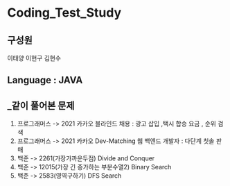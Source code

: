 # Coding_Test_Study

## 구성원

이태양
이현구
김현수

## **Language** :  **JAVA**



 ## _같이 풀어본 문제
                  
 1. 프로그래머스 -> 2021 카카오 블라인드 채용 :  광고 삽입 ,택시 합승 요금 , 순위 검색
 2. 프로그래머스 -> 2021 카카오 Dev-Matching 웹 백엔드 개발자 : 다단계 칫솔 판매                         
 3. 백준 -> 2261(가장가까운두점) Divide and Conquer
 4. 백준 -> 12015(가장 긴 증가하는 부분수열2) Binary Search
 5. 백준 -> 2583(영역구하기) DFS Search
           
        
                  




